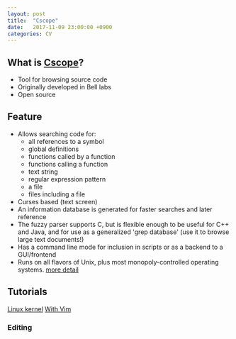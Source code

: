 ```yaml
---
layout: post
title:  "Cscope"
date:   2017-11-09 23:00:00 +0900
categories: CV
---
```


## What is [Cscope](http://cscope.sourceforge.net)?

- Tool for browsing source code
- Originally developed in Bell labs
- Open source

## Feature

- Allows searching code for:
    - all references to a symbol
    - global definitions
    - functions called by a function
    - functions calling a function
    - text string
    - regular expression pattern
    - a file
    - files including a file
- Curses based (text screen)
- An information database is generated for faster searches and later reference
- The fuzzy parser supports C, but is flexible enough to be useful for C++ and Java, and for use as a generalized 'grep database' (use it to browse large text documents!)
- Has a command line mode for inclusion in scripts or as a backend to a GUI/frontend
- Runs on all flavors of Unix, plus most monopoly-controlled operating systems.
[more detail](http://cscope.sourceforge.net/cscope_man_page.html)


## Tutorials

[Linux kernel](http://cscope.sourceforge.net/large_projects.html)
[With Vim](http://cscope.sourceforge.net/cscope_vim_tutorial.html)


### Editing
